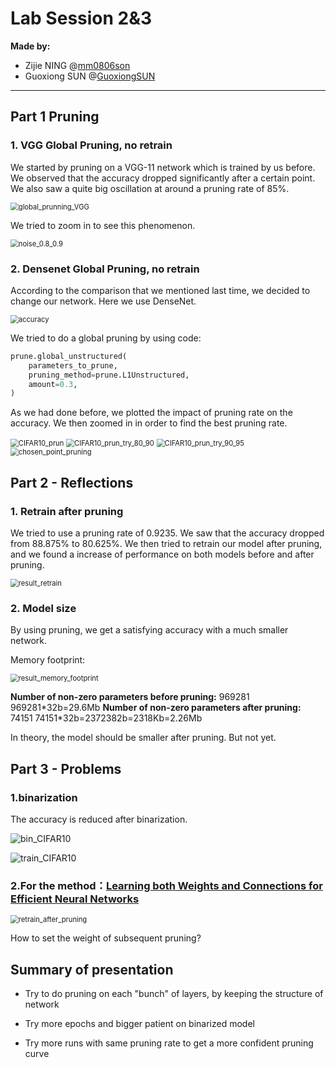 # Lab Session 2&3

**Made by:**

- Zijie NING @[mm0806son](https://github.com/mm0806son)
- Guoxiong SUN @[GuoxiongSUN](https://github.com/GuoxiongSUN)

-----

## Part 1 Pruning

### 1. VGG Global Pruning, no retrain 

We started by pruning on a VGG-11 network which is trained by us before. We observed that the accuracy dropped significantly after a certain point. We also saw a quite big oscillation at around a pruning rate of 85%.

<img src="global_prunning.png" alt="global_prunning_VGG" style="zoom:80%;" />

We tried to zoom in to see this phenomenon.

<img src="noise_0.8_0.9.png" alt="noise_0.8_0.9" style="zoom:80%;" />

### 2. Densenet Global Pruning, no retrain

According to the comparison that we mentioned last time, we decided to change our network. Here we use DenseNet.

<img src="accuracy.png" alt="accuracy" style="zoom:80%;" />

We tried to do a global pruning by using code:

```python
prune.global_unstructured(
    parameters_to_prune,
    pruning_method=prune.L1Unstructured,
    amount=0.3,
)
```

As we had done before, we plotted the impact of pruning rate on the accuracy. We then zoomed in in order to find the best pruning rate.

<img src="CIFAR10_prun.png" alt="CIFAR10_prun" style="zoom:80%;" />

<img src="CIFAR10_prun_try_80_90.png" alt="CIFAR10_prun_try_80_90" style="zoom:80%;" />

<img src="CIFAR10_prun_try_90_95.png" alt="CIFAR10_prun_try_90_95" style="zoom:80%;" />

<img src="chosen_point_pruning.png" alt="chosen_point_pruning" style="zoom:80%;" />




Part 2 - Reflections
--

### 1. Retrain after pruning

We tried to use a pruning rate of 0.9235. We saw that the accuracy dropped from 88.875% to 80.625%. We then tried to retrain our model after pruning, and we found a increase of performance on both models before and after pruning.

<img src="result_retrain.png" alt="result_retrain" style="zoom:80%;" />

### 2. Model size

By using pruning, we get a satisfying accuracy with a much smaller network.

Memory footprint:

<img src="result_memory_footprint.png" alt="result_memory_footprint" style="zoom:80%;" />

**Number of non-zero parameters before pruning:** 969281
969281\*32b=29.6Mb
**Number of non-zero parameters after pruning:**  74151
74151\*32b=2372382b=2318Kb=2.26Mb

In theory, the model should be smaller after pruning. But not yet.

Part 3 - Problems
--

### 1.binarization

The accuracy is reduced after binarization.

![bin_CIFAR10](bin_CIFAR10.png)

![train_CIFAR10](train_CIFAR10.png)

### 2.For the method：[Learning both Weights and Connections for Efficient Neural Networks](https://arxiv.org/abs/1506.02626)

<img src="retrain_after_pruning.png" alt="retrain_after_pruning" style="zoom:80%;" />

How to set the weight of subsequent pruning?



## Summary of presentation

- Try to do pruning on each "bunch" of layers, by keeping the structure of network

- Try more epochs and bigger patient on binarized model

- Try more runs with same pruning rate to get a more confident pruning curve
